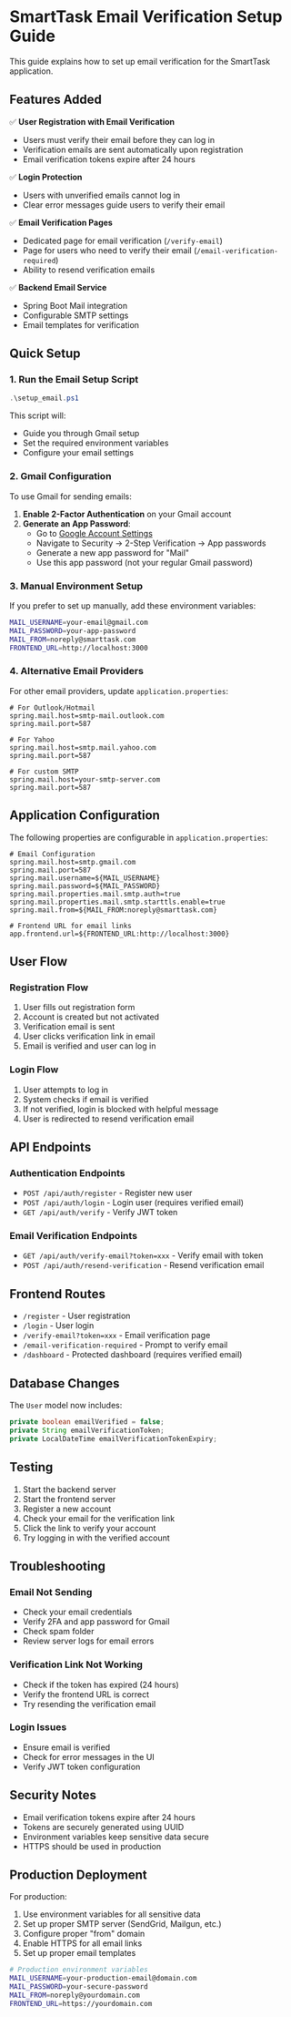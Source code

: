 # SmartTask Email Verification Setup Guide

This guide explains how to set up email verification for the SmartTask application.

## Features Added

✅ **User Registration with Email Verification**
- Users must verify their email before they can log in
- Verification emails are sent automatically upon registration
- Email verification tokens expire after 24 hours

✅ **Login Protection**
- Users with unverified emails cannot log in
- Clear error messages guide users to verify their email

✅ **Email Verification Pages**
- Dedicated page for email verification (`/verify-email`)
- Page for users who need to verify their email (`/email-verification-required`)
- Ability to resend verification emails

✅ **Backend Email Service**
- Spring Boot Mail integration
- Configurable SMTP settings
- Email templates for verification

## Quick Setup

### 1. Run the Email Setup Script

```powershell
.\setup_email.ps1
```

This script will:
- Guide you through Gmail setup
- Set the required environment variables
- Configure your email settings

### 2. Gmail Configuration

To use Gmail for sending emails:

1. **Enable 2-Factor Authentication** on your Gmail account
2. **Generate an App Password**:
   - Go to [Google Account Settings](https://myaccount.google.com/)
   - Navigate to Security → 2-Step Verification → App passwords
   - Generate a new app password for "Mail"
   - Use this app password (not your regular Gmail password)

### 3. Manual Environment Setup

If you prefer to set up manually, add these environment variables:

```bash
MAIL_USERNAME=your-email@gmail.com
MAIL_PASSWORD=your-app-password
MAIL_FROM=noreply@smarttask.com
FRONTEND_URL=http://localhost:3000
```

### 4. Alternative Email Providers

For other email providers, update `application.properties`:

```properties
# For Outlook/Hotmail
spring.mail.host=smtp-mail.outlook.com
spring.mail.port=587

# For Yahoo
spring.mail.host=smtp.mail.yahoo.com
spring.mail.port=587

# For custom SMTP
spring.mail.host=your-smtp-server.com
spring.mail.port=587
```

## Application Configuration

The following properties are configurable in `application.properties`:

```properties
# Email Configuration
spring.mail.host=smtp.gmail.com
spring.mail.port=587
spring.mail.username=${MAIL_USERNAME}
spring.mail.password=${MAIL_PASSWORD}
spring.mail.properties.mail.smtp.auth=true
spring.mail.properties.mail.smtp.starttls.enable=true
spring.mail.from=${MAIL_FROM:noreply@smarttask.com}

# Frontend URL for email links
app.frontend.url=${FRONTEND_URL:http://localhost:3000}
```

## User Flow

### Registration Flow
1. User fills out registration form
2. Account is created but not activated
3. Verification email is sent
4. User clicks verification link in email
5. Email is verified and user can log in

### Login Flow
1. User attempts to log in
2. System checks if email is verified
3. If not verified, login is blocked with helpful message
4. User is redirected to resend verification email

## API Endpoints

### Authentication Endpoints

- `POST /api/auth/register` - Register new user
- `POST /api/auth/login` - Login user (requires verified email)
- `GET /api/auth/verify` - Verify JWT token

### Email Verification Endpoints

- `GET /api/auth/verify-email?token=xxx` - Verify email with token
- `POST /api/auth/resend-verification` - Resend verification email

## Frontend Routes

- `/register` - User registration
- `/login` - User login
- `/verify-email?token=xxx` - Email verification page
- `/email-verification-required` - Prompt to verify email
- `/dashboard` - Protected dashboard (requires verified email)

## Database Changes

The `User` model now includes:

```java
private boolean emailVerified = false;
private String emailVerificationToken;
private LocalDateTime emailVerificationTokenExpiry;
```

## Testing

1. Start the backend server
2. Start the frontend server
3. Register a new account
4. Check your email for the verification link
5. Click the link to verify your account
6. Try logging in with the verified account

## Troubleshooting

### Email Not Sending
- Check your email credentials
- Verify 2FA and app password for Gmail
- Check spam folder
- Review server logs for email errors

### Verification Link Not Working
- Check if the token has expired (24 hours)
- Verify the frontend URL is correct
- Try resending the verification email

### Login Issues
- Ensure email is verified
- Check for error messages in the UI
- Verify JWT token configuration

## Security Notes

- Email verification tokens expire after 24 hours
- Tokens are securely generated using UUID
- Environment variables keep sensitive data secure
- HTTPS should be used in production

## Production Deployment

For production:
1. Use environment variables for all sensitive data
2. Set up proper SMTP server (SendGrid, Mailgun, etc.)
3. Configure proper "from" domain
4. Enable HTTPS for all email links
5. Set up proper email templates

```bash
# Production environment variables
MAIL_USERNAME=your-production-email@domain.com
MAIL_PASSWORD=your-secure-password
MAIL_FROM=noreply@yourdomain.com
FRONTEND_URL=https://yourdomain.com
```
